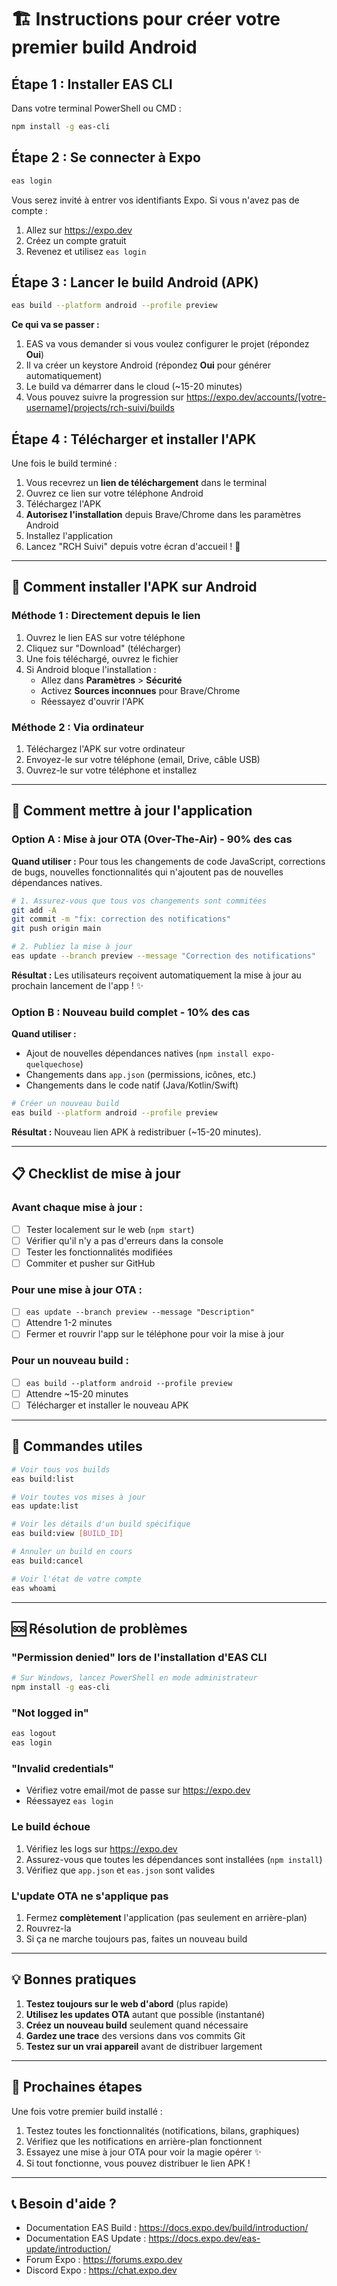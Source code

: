 # 🏗️ Instructions pour créer votre premier build Android

## Étape 1 : Installer EAS CLI

Dans votre terminal PowerShell ou CMD :

```bash
npm install -g eas-cli
```

## Étape 2 : Se connecter à Expo

```bash
eas login
```

Vous serez invité à entrer vos identifiants Expo. Si vous n'avez pas de compte :
1. Allez sur https://expo.dev
2. Créez un compte gratuit
3. Revenez et utilisez `eas login`

## Étape 3 : Lancer le build Android (APK)

```bash
eas build --platform android --profile preview
```

**Ce qui va se passer :**
1. EAS va vous demander si vous voulez configurer le projet (répondez **Oui**)
2. Il va créer un keystore Android (répondez **Oui** pour générer automatiquement)
3. Le build va démarrer dans le cloud (~15-20 minutes)
4. Vous pouvez suivre la progression sur https://expo.dev/accounts/[votre-username]/projects/rch-suivi/builds

## Étape 4 : Télécharger et installer l'APK

Une fois le build terminé :
1. Vous recevrez un **lien de téléchargement** dans le terminal
2. Ouvrez ce lien sur votre téléphone Android
3. Téléchargez l'APK
4. **Autorisez l'installation** depuis Brave/Chrome dans les paramètres Android
5. Installez l'application
6. Lancez "RCH Suivi" depuis votre écran d'accueil ! 🎉

---

## 📱 Comment installer l'APK sur Android

### Méthode 1 : Directement depuis le lien
1. Ouvrez le lien EAS sur votre téléphone
2. Cliquez sur "Download" (télécharger)
3. Une fois téléchargé, ouvrez le fichier
4. Si Android bloque l'installation :
   - Allez dans **Paramètres** > **Sécurité**
   - Activez **Sources inconnues** pour Brave/Chrome
   - Réessayez d'ouvrir l'APK

### Méthode 2 : Via ordinateur
1. Téléchargez l'APK sur votre ordinateur
2. Envoyez-le sur votre téléphone (email, Drive, câble USB)
3. Ouvrez-le sur votre téléphone et installez

---

## 🔄 Comment mettre à jour l'application

### Option A : Mise à jour OTA (Over-The-Air) - 90% des cas

**Quand utiliser :** Pour tous les changements de code JavaScript, corrections de bugs, nouvelles fonctionnalités qui n'ajoutent pas de nouvelles dépendances natives.

```bash
# 1. Assurez-vous que tous vos changements sont commitées
git add -A
git commit -m "fix: correction des notifications"
git push origin main

# 2. Publiez la mise à jour
eas update --branch preview --message "Correction des notifications"
```

**Résultat :** Les utilisateurs reçoivent automatiquement la mise à jour au prochain lancement de l'app ! ✨

### Option B : Nouveau build complet - 10% des cas

**Quand utiliser :** 
- Ajout de nouvelles dépendances natives (`npm install expo-quelquechose`)
- Changements dans `app.json` (permissions, icônes, etc.)
- Changements dans le code natif (Java/Kotlin/Swift)

```bash
# Créer un nouveau build
eas build --platform android --profile preview
```

**Résultat :** Nouveau lien APK à redistribuer (~15-20 minutes).

---

## 📋 Checklist de mise à jour

### Avant chaque mise à jour :

- [ ] Tester localement sur le web (`npm start`)
- [ ] Vérifier qu'il n'y a pas d'erreurs dans la console
- [ ] Tester les fonctionnalités modifiées
- [ ] Commiter et pusher sur GitHub

### Pour une mise à jour OTA :

- [ ] `eas update --branch preview --message "Description"`
- [ ] Attendre 1-2 minutes
- [ ] Fermer et rouvrir l'app sur le téléphone pour voir la mise à jour

### Pour un nouveau build :

- [ ] `eas build --platform android --profile preview`
- [ ] Attendre ~15-20 minutes
- [ ] Télécharger et installer le nouveau APK

---

## 🎯 Commandes utiles

```bash
# Voir tous vos builds
eas build:list

# Voir toutes vos mises à jour
eas update:list

# Voir les détails d'un build spécifique
eas build:view [BUILD_ID]

# Annuler un build en cours
eas build:cancel

# Voir l'état de votre compte
eas whoami
```

---

## 🆘 Résolution de problèmes

### "Permission denied" lors de l'installation d'EAS CLI
```bash
# Sur Windows, lancez PowerShell en mode administrateur
npm install -g eas-cli
```

### "Not logged in"
```bash
eas logout
eas login
```

### "Invalid credentials"
- Vérifiez votre email/mot de passe sur https://expo.dev
- Réessayez `eas login`

### Le build échoue
1. Vérifiez les logs sur https://expo.dev
2. Assurez-vous que toutes les dépendances sont installées (`npm install`)
3. Vérifiez que `app.json` et `eas.json` sont valides

### L'update OTA ne s'applique pas
1. Fermez **complètement** l'application (pas seulement en arrière-plan)
2. Rouvrez-la
3. Si ça ne marche toujours pas, faites un nouveau build

---

## 💡 Bonnes pratiques

1. **Testez toujours sur le web d'abord** (plus rapide)
2. **Utilisez les updates OTA** autant que possible (instantané)
3. **Créez un nouveau build** seulement quand nécessaire
4. **Gardez une trace** des versions dans vos commits Git
5. **Testez sur un vrai appareil** avant de distribuer largement

---

## 🎉 Prochaines étapes

Une fois votre premier build installé :
1. Testez toutes les fonctionnalités (notifications, bilans, graphiques)
2. Vérifiez que les notifications en arrière-plan fonctionnent
3. Essayez une mise à jour OTA pour voir la magie opérer ✨
4. Si tout fonctionne, vous pouvez distribuer le lien APK !

---

## 📞 Besoin d'aide ?

- Documentation EAS Build : https://docs.expo.dev/build/introduction/
- Documentation EAS Update : https://docs.expo.dev/eas-update/introduction/
- Forum Expo : https://forums.expo.dev
- Discord Expo : https://chat.expo.dev


